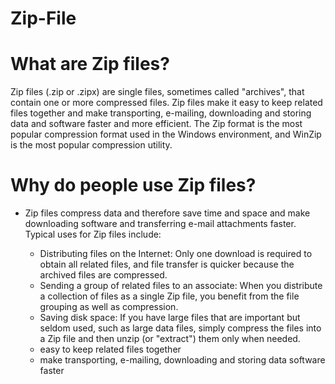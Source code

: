 # Zip-File
# What are Zip files?
Zip files (.zip or .zipx) are single files, sometimes called "archives", that contain one or
more compressed files. Zip files make it easy to keep related files together and make
transporting, e-mailing, downloading and storing data and software faster and more
efficient. The Zip format is the most popular compression format used in the Windows
environment, and WinZip is the most popular compression utility.
 


#  Why do people use Zip files?
- Zip files compress data and therefore save time and space and make
downloading software and transferring e-mail attachments faster. Typical uses
for Zip files include:

  - Distributing files on the Internet: Only one download is required to obtain all related
files, and file transfer is quicker because the archived files are compressed.
  -  Sending a group of related files to an associate: When you distribute a collection of
files as a single Zip file, you benefit from the file grouping as well as compression.
  - Saving disk space: If you have large files that are important but seldom used, such as
large data files, simply compress the files into a Zip file and then unzip (or "extract")
them only when needed.
  - easy to keep related files together 
  - make transporting, e-mailing, downloading and storing data 
software faster


  


